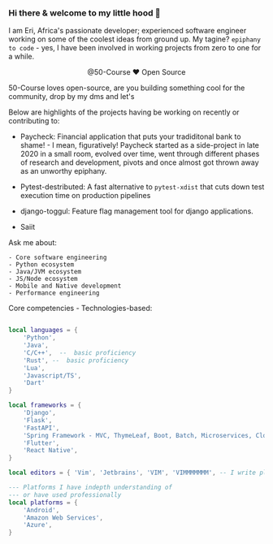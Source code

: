 ### Hi there & welcome to my little hood 👋

I am Eri, Africa's passionate developer; experienced software engineer working on some of the coolest ideas from ground up. My tagine? `epiphany to code` - yes,
I have been involved in working projects from zero to one for a while. 


<div style='text-align: center;'>
    @50-Course ❤️ Open Source

</div>

50-Course loves open-source, are you building something cool for the community, drop by my dms and let's 

Below are highlights of the projects having be working on recently or contributing to:

- Paycheck: Financial application that puts your tradiditonal bank to shame! - I mean, figuratively! Paycheck started as a side-project
in late 2020 in a small room, evolved over time, went through different phases of research and development, pivots and once almost got thrown away
as an unworthy epiphany. 

- Pytest-destributed: A fast alternative to `pytest-xdist` that cuts down test execution time on production pipelines

- django-toggul: Feature flag management tool for django applications.

- Saiit


Ask me about:

    - Core software engineering
    - Python ecosystem
    - Java/JVM ecosystem
    - JS/Node ecosystem
    - Mobile and Native development
    - Performance engineering

Core competencies - Technologies-based:

```lua

local languages = {
    'Python',
    'Java',
    'C/C++',  --  basic proficiency
    'Rust', --  basic proficiency
    'Lua',
    'Javascript/TS',
    'Dart'
}

local frameworks = {
    'Django',
    'Flask',
    'FastAPI',
    'Spring Framework - MVC, ThymeLeaf, Boot, Batch, Microservices, Cloud',
    'Flutter',
    'React Native',
}

local editors = { 'Vim', 'Jetbrains', 'VIM', 'VIMMMMMMM', -- I write plugins for other editors tho :eyes: }

--- Platforms I have indepth understanding of
--- or have used professionally
local platforms = {
    'Android',
    'Amazon Web Services',
    'Azure',
}

```

<!--
**50-Course/50-Course** is a ✨ _special_ ✨ repository because its `README.md` (this file) appears on your GitHub profile.

Here are some ideas to get you started:

- 🔭 I’m currently working on ...
- 🌱 I’m currently learning ...
- 👯 I’m looking to collaborate on ...
- 🤔 I’m looking for help with ...
- 💬 Ask me about ...
- 📫 How to reach me: ...
- 😄 Pronouns: ...
- ⚡ Fun fact: ...
-->
